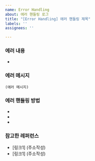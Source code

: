 ```yaml
---
name: Error Handling
about: 에러 핸들링 로그
title: "[Error Handling] 에러 핸들링 제목"
labels: ''
assignees: ''

---
```


### 에러 내용
*


### 에러 메시지
``` (에러 메시지) ```


### 에러 핸들링 방법
*
*
*


### 참고한 레퍼런스
* [링크1] (주소작성)
* [링크1] (주소작성)
